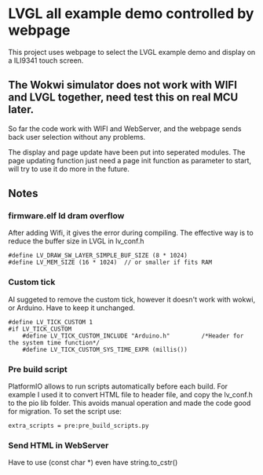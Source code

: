 # LVGL all example demo controlled by webpage

This project uses webpage to select the LVGL example demo and display on a ILI9341 touch screen.

## The Wokwi simulator does not work with WIFI and LVGL together, need test this on real MCU later.
So far the code work with WIFI and WebServer, and the webpage sends back user selection without any problems. 

The display and page update have been put into seperated modules. The page updating function just need a page init function as parameter to start, will try to use it do more in the future. 

## Notes
### firmware.elf ld dram overflow
After adding Wifi, it gives the error during compiling. The effective way is to reduce the buffer size in LVGL in lv_conf.h
```
#define LV_DRAW_SW_LAYER_SIMPLE_BUF_SIZE (8 * 1024)
#define LV_MEM_SIZE (16 * 1024)  // or smaller if fits RAM
```
### Custom tick
AI suggeted to remove the custom tick, however it doesn't work with wokwi, or Arduino. Have to keep it unchanged.
```
#define LV_TICK_CUSTOM 1
#if LV_TICK_CUSTOM
    #define LV_TICK_CUSTOM_INCLUDE "Arduino.h"         /*Header for the system time function*/
    #define LV_TICK_CUSTOM_SYS_TIME_EXPR (millis()) 
```
### Pre build script
PlatformIO allows to run scripts automatically before each build. For example I used it to convert HTML file to header file, and copy the lv_conf.h to the pio lib folder. This avoids manual operation and made the code good for migration. To set the script use:
```
extra_scripts = pre:pre_build_scripts.py
```
### Send HTML in WebServer
Have to use (const char *) even have string.to_cstr()
